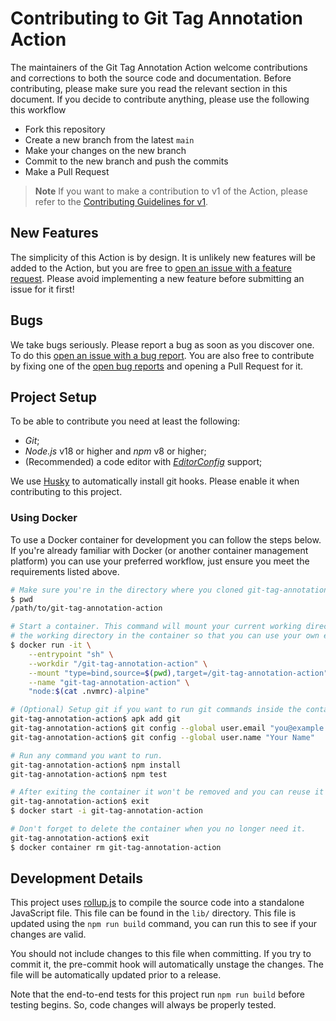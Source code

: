 # Contributing to Git Tag Annotation Action

The maintainers of the Git Tag Annotation Action welcome contributions and
corrections to both the source code and documentation. Before contributing,
please make sure you read the relevant section in this document. If you decide
to contribute anything, please use the following this workflow

- Fork this repository
- Create a new branch from the latest `main`
- Make your changes on the new branch
- Commit to the new branch and push the commits
- Make a Pull Request

> **Note** If you want to make a contribution to v1 of the Action, please refer
> to the [Contributing Guidelines for v1].

## New Features

The simplicity of this Action is by design. It is unlikely new features will be
added to the Action, but you are free to [open an issue with a feature request].
Please avoid implementing a new feature before submitting an issue for it first!

## Bugs

We take bugs seriously. Please report a bug as soon as you discover one. To do
this [open an issue with a bug report]. You are also free to contribute by
fixing one of the [open bug reports] and opening a Pull Request for it.

## Project Setup

To be able to contribute you need at least the following:

- _Git_;
- _Node.js_ v18 or higher and _npm_ v8 or higher;
- (Recommended) a code editor with _[EditorConfig]_ support;

We use [Husky] to automatically install git hooks. Please enable it when
contributing to this project.

### Using Docker

To use a Docker container for development you can follow the steps below. If
you're already familiar with Docker (or another container management platform)
you can use your preferred workflow, just ensure you meet the requirements
listed above.

```sh
# Make sure you're in the directory where you cloned git-tag-annotation-action.
$ pwd
/path/to/git-tag-annotation-action

# Start a container. This command will mount your current working directory to
# the working directory in the container so that you can use your own editor.
$ docker run -it \
    --entrypoint "sh" \
    --workdir "/git-tag-annotation-action" \
    --mount "type=bind,source=$(pwd),target=/git-tag-annotation-action" \
    --name "git-tag-annotation-action" \
    "node:$(cat .nvmrc)-alpine"

# (Optional) Setup git if you want to run git commands inside the container.
git-tag-annotation-action$ apk add git
git-tag-annotation-action$ git config --global user.email "you@example.com"
git-tag-annotation-action$ git config --global user.name "Your Name"

# Run any command you want to run.
git-tag-annotation-action$ npm install
git-tag-annotation-action$ npm test

# After exiting the container it won't be removed and you can reuse it later.
git-tag-annotation-action$ exit
$ docker start -i git-tag-annotation-action

# Don't forget to delete the container when you no longer need it.
git-tag-annotation-action$ exit
$ docker container rm git-tag-annotation-action
```

## Development Details

This project uses [rollup.js] to compile the source code into a standalone
JavaScript file. This file can be found in the `lib/` directory. This file is
updated using the `npm run build` command, you can run this to see if your
changes are valid.

You should not include changes to this file when committing. If you try to
commit it, the pre-commit hook will automatically unstage the changes. The file
will be automatically updated prior to a release.

Note that the end-to-end tests for this project run `npm run build` before
testing begins. So, code changes will always be properly tested.

[contributing guidelines for v1]: https://github.com/ericcornelissen/git-tag-annotation-action/blob/main-v1/CONTRIBUTING.md
[editorconfig]: https://editorconfig.org/
[husky]: https://typicode.github.io/husky/#/
[open bug reports]: https://github.com/ericcornelissen/git-tag-annotation-action/labels/bug
[open an issue with a bug report]: https://github.com/ericcornelissen/git-tag-annotation-action/issues/new?labels=bug
[open an issue with a feature request]: https://github.com/ericcornelissen/git-tag-annotation-action/issues/new?labels=enhancement
[rollup.js]: https://rollupjs.org/guide/en/
